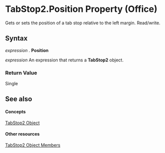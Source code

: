 
# TabStop2.Position Property (Office)

Gets or sets the position of a tab stop relative to the left margin. Read/write.


## Syntax

 _expression_ . **Position**

 _expression_ An expression that returns a **TabStop2** object.


### Return Value

Single


## See also


#### Concepts


[TabStop2 Object](fee461a9-684b-e6c2-a74a-d0aa161d0d9c.md)
#### Other resources


[TabStop2 Object Members](e917b4b4-3df3-93a1-3cf8-ce65edc5f18e.md)
